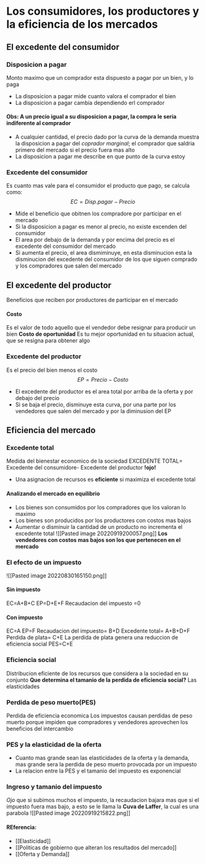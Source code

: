 # Los consumidores, los productores y la eficiencia de los mercados

## El excedente del consumidor
### Disposicion a pagar
Monto maximo que un comprador esta dispuesto a pagar por un bien, y lo paga
- La disposicion a pagar mide cuanto valora el comprador el bien
- La disposicion a pagar cambia dependiendo erl comprador
#### Obs: A un precio igual a su disposicion a pagar, la compra le seria indiferente al comprador
- A cualquier cantidad, el precio dado por la curva de la demanda muestra la disposicion a pagar del *coprador marginal*; el comprador que saldria primero del mercado si el precio fuera mas alto
- La disposicion a pagar me describe en que punto de la curva estoy

### Excedente del consumidor
Es cuanto mas vale para el consumidor el producto que pago, se calcula como:$$EC=Disp.pagar-Precio$$
- Mide el beneficio que obitnen los compradore por participar en el mercado
- Si la disposicion a pagar es menor al precio, no existe excenden del consumidor
- El area por debajo de la demanda y por encima del precio es el excedente del consumidor del mercado
- Si aumenta el precio, el area dismiminuye, en esta disminucion esta la disminucion del excedente del consumidor de los que siguen comprado y los compradores que salen del mercado

## El excedente del productor
Beneficios que reciben por productores de participar en el mercado
#### Costo
Es el valor de todo aquello que el vendedor debe resignar para producir un bien
**Costo de oportunidad**
Es tu mejor oportunidad en tu situacion actual, que se resigna para obtener algo
### Excedente del productor
Es el precio del bien menos el costo $$EP=Precio-Costo$$
- El excedente del productor es el area total por arriba de la oferta y por debajo del precio
- Si se baja el precio, disminuye esta curva, por una parte por los vendedores que salen del mercado y por la diminusion del EP 

## Eficiencia del mercado
### Excedente total
Medida del bienestar economico de la sociedad
EXCEDENTE TOTAL= Excedente del consumidore- Excedente del productor **!ojo!**
- Una asignacion de recursos es **eficiente** si maximiza el excedente total
#### Analizando el mercado en equilibrio
- Los bienes son consumidos por los compradores que los valoran lo maximo
- Los bienes son producidos por los productores con costos mas bajos
- Aumentar o disminuir la cantidad de un producto no incrementa el excedente total
![[Pasted image 20220919200057.png]]
**Los vendedores con costos mas bajos son los que pertenecen en el mercado**

### El efecto de un impuesto
![[Pasted image 20220830165150.png]]
#### Sin impuesto
EC=A+B+C
EP=D+E+F
Recaudacion del impuesto =0
#### Con impuesto 
EC=A
EP=F
Recaudacion del impuesto= B+D
Excedente total= A+B+D+F
Perdida de plata= C+E
La perdida de plata genera una reduccion de eficiencia social
PES=C+E
### Eficiencia social
Distribucion eficiente de los recursos que considera a la sociedad en su conjunto
**Que determina el tamanio de la perdida de eficiencia social?** Las elasticidades
### Perdida de peso muerto(PES)
Perdida de eficiencia economica
Los impuestos causan perdidas de peso muerto porque impiden que compradores y vendedores aprovechen los beneficios del intercambio
### PES y la elasticidad de la oferta
- Cuanto mas grande sean las elasticidades de la oferta y la demanda, mas grande sera la perdida de peso muerto provocada por un impuesto
- La relacion entre la PES y el tamanio del impuesto es exponencial
### Ingreso y tamanio del impuesto
*Ojo* que si subimos muchos el impuesto, la recaudacion bajara mas que si el impuesto fuera mas bajo, a esto se le llama la **Cuva de Laffer**, la cual es una parabola
![[Pasted image 20220919215822.png]]


#### REferencia:
- [[Elasticidad]]
- [[Politicas de gobierno que alteran los resultados del mercado]]
- [[Oferta y Demanda]]